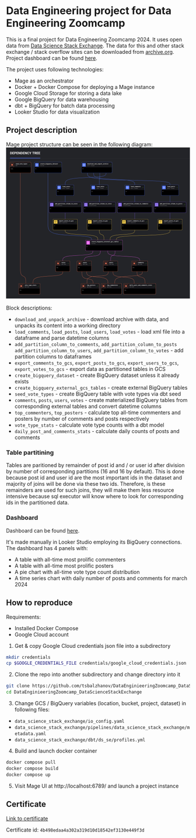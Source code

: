 # Data Engineering project for Data Engineering Zoomcamp

This is a final project for Data Engineering Zoomcamp 2024. It uses open data from [Data Science Stack Exchange](https://datascience.stackexchange.com/). The data for this and other stack exchange / stack overflow sites can be downloaded from [archive.org](https://archive.org/download/stackexchange). Project dashboard can be found [here](https://lookerstudio.google.com/reporting/cd6dfa82-45f9-4654-b4ce-887da885fd15).

The project uses following technologies:
- Mage as an orchestrator
- Docker + Docker Compose for deploying a Mage instance
- Google Cloud Storage for storing a data lake
- Google BigQuery for data warehousing
- dbt + BigQuery for batch data processing
- Looker Studio for data visualization

## Project description

Mage project structure can be seen in the following diagram:
![mage project diagram](https://github.com/tsbalzhanov/DataEnginieeringZoomcamp_DataScienceStackExchange/blob/main/readme/mage_project_graph.png?raw=true)

Block descriptions:
- `download_and_unpack_archive` - download archive with data, and unpacks its content into a working directory
- `load_comments`, `load_posts`, `load_users`, `load_votes` - load xml file into a dataframe and parse datetime columns
- `add_partition_column_to_comments`, `add_partition_column_to_posts` `add_partition_column_to_users`, `add_partition_column_to_votes` - add partition columns to dataframes
- `export_comments_to_gcs`, `export_posts_to_gcs`, `export_users_to_gcs`, `export_votes_to_gcs` - export data as partitioned tables in GCS
- `create_bigquery_dataset` - create BigQuery dataset unless it already exists
- `create_bigquery_external_gcs_tables` - create external BigQuery tables
- `seed_vote_types` - create BigQuery table with vote types via dbt seed
- `comments`, `posts`, `users`, `votes` - create materialized BigQuery tables from corresponding external tables and convert datetime columns
- `top_commenters`, `top_posters` - calculate top all-time commenters and posters by number of comments and posts respectively
- `vote_type_stats` - calculate vote type counts with a dbt model
- `daily_post_and_comments_stats` - calculate daily counts of posts and comments

### Table partitining

Tables are paritioned by remainder of post id and / or user id after division by number of corresponding partitions (16 and 16 by default). This is done because post id and user id are the most important ids in the dataset and majority of joins will be done via these two ids. Therefore, is these remainders are used for such joins, they will make them less resource intensive because sql executor will know where to look for corresponding ids in the partitioned data.

### Dashboard

Dashboard can be found [here](https://lookerstudio.google.com/reporting/cd6dfa82-45f9-4654-b4ce-887da885fd15).

It's made manually in Looker Studio employing its BigQuery connections. The dashboard has 4 panels with:
- A table with all-time most prolific commenters
- A table with all-time most prolific posters
- A pie chart with all-time vote type count distribution
- A time series chart with daily number of posts and comments for march 2024

## How to reproduce
Requirements:
- Installed Docker Compose
- Google Cloud account

1. Get & copy Google Cloud credentials json file into a subdirectory
```bash
mkdir credentials
cp $GOOGLE_CREDENTIALS_FILE credentials/google_cloud_credentials.json
```
2. Clone the repo into another subdirectory and change directory into it
```bash
git clone https://github.com/tsbalzhanov/DataEnginieeringZoomcamp_DataScienceStackExchange.git
cd DataEnginieeringZoomcamp_DataScienceStackExchange
```
3. Change GCS / BigQuery variables (location, bucket, project, dataset) in following files:
- `data_science_stack_exchange/io_config.yaml`
- `data_science_stack_exchange/pipelines/data_science_stack_exchange/metadata.yaml`
- `data_science_stack_exchange/dbt/ds_se/profiles.yml`
4. Build and launch docker container
```bash
docker compose pull
docker compose build
docker compose up
```
5. Visit Mage UI at http://localhost:6789/ and launch a project instance

## Certificate

[Link to certificate](https://certificate.datatalks.club/dezoomcamp/2024/4b498edaa4a302a319d10d18542ef3130e449f3d.pdf)

Certificate id: `4b498edaa4a302a319d10d18542ef3130e449f3d`
